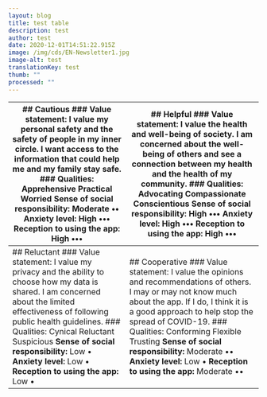 ```yaml
---
layout: blog
title: test table
description: test
author: test
date: 2020-12-01T14:51:22.915Z
image: /img/cds/EN-Newsletter1.jpg
image-alt: test
translationKey: test
thumb: ""
processed: ""
---
```

| ## Cautious  ### Value statement: I value my personal safety and the safety of people in my inner circle. I want access to the information that could help me and my family stay safe.  ### Qualities: Apprehensive Practical  Worried   **Sense of social responsibility:** Moderate  •• **Anxiety level:** High ••• **Reception to using the app:** High ••• | ## Helpful   ### Value statement: I value the health and well-being of society. I am concerned about the well-being of others and see a connection between my health and the health of my community.  ### Qualities: Advocating  Compassionate Conscientious  **Sense of social responsibility:** High ••• **Anxiety level:** High ••• **Reception to using the app:** High •••         |
|----------------------------------------------------------------------------------------------------------------------------------------------------------------------------------------------------------------------------------------------------------------------------------------------------------------------------------------------------------------|-----------------------------------------------------------------------------------------------------------------------------------------------------------------------------------------------------------------------------------------------------------------------------------------------------------------------------------------------------------------------------------------|
| ## Reluctant  ### Value statement: I value my privacy and the ability to choose how my data is shared. I am concerned about the limited effectiveness of following public health guidelines.  ### Qualities: Cynical  Reluctant  Suspicious  **Sense of social responsibility:** Low •  **Anxiety level:** Low • **Reception to using the app:**  Low •        | ## Cooperative  ### Value statement: I value the opinions and recommendations of others. I may or may not know much about the app. If I do, I think it is a good approach to help stop the spread of COVID-19.   ### Qualities:  Conforming  Flexible  Trusting  **Sense of social responsibility:** Moderate ••   **Anxiety level:** Low • **Reception to using the app:** Moderate •• |